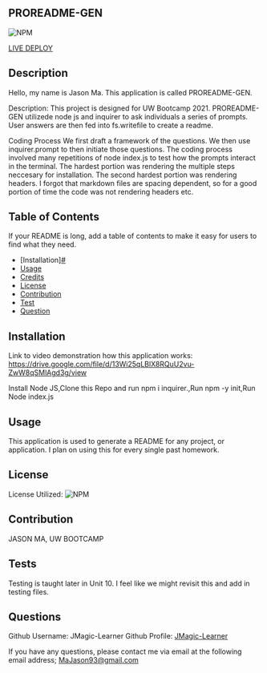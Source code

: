 
## PROREADME-GEN
![NPM](https://img.shields.io/npm/l/inquirer)

[LIVE DEPLOY](https://JMagic-Learner.github.io/PROREADME-GEN)
## Description
Hello, my name is Jason Ma. This application is called PROREADME-GEN.
              
Description:
This project is designed for UW Bootcamp 2021. PROREADME-GEN utilizede node js and inquirer to ask individuals a series of prompts. User answers are then fed into fs.writefile to create a readme.             
          
Coding Process
We first draft a framework of the questions. We then use inquirer.prompt to then initiate those questions. The coding process involved many repetitions of node index.js to test how the prompts interact in the terminal. The hardest portion was rendering the multiple steps neccesary for installation. The second hardest portion was rendering headers. I forgot that markdown files are spacing dependent, so for a good portion of time the code was not rendering headers etc.
              
## Table of Contents 
If your README is long, add a table of contents to make it easy for users to find what they need.
- [Installation]<a href="##Installation" id="some-heading">#</a>
- [Usage](##-Usage)
- [Credits](##-Credits)
- [License](##-license)
- [Contribution](##-contribution)
- [Test](##-test)
- [Question](##-question)
              
## Installation

Link to video demonstration how this application works:
https://drive.google.com/file/d/13Wi25qLBlX8RQuU2vu-ZwW8qSMlAgd3g/view
              

Install Node JS,Clone this Repo and run npm i inquirer.,Run npm -y init,Run Node index.js
             
                     
## Usage
              
This application is used to generate a README for any project, or application. I plan on using this for every single past homework.
                                      
          
## License
            
License Utilized: 
![NPM](https://img.shields.io/npm/l/inquirer)
                      
                      
## Contribution
JASON MA, UW BOOTCAMP
              
## Tests
Testing is taught later in Unit 10. I feel like we might revisit this and add in testing files.
              
## Questions
Github Username: JMagic-Learner
Github Profile: 
[JMagic-Learner](https://github.com/JMagic-Learner)
              
If you have any questions, please contact me via email at the following email address;
MaJason93@gmail.com
